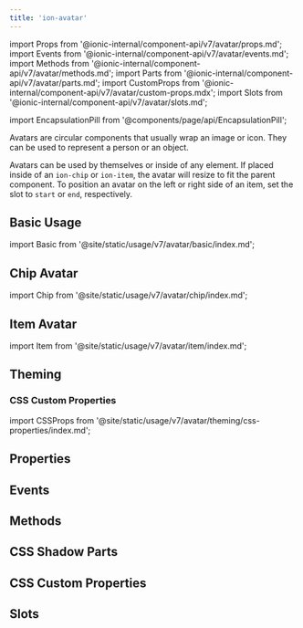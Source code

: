 ```yaml
---
title: 'ion-avatar'
---
```


import Props from '@ionic-internal/component-api/v7/avatar/props.md';
import Events from '@ionic-internal/component-api/v7/avatar/events.md';
import Methods from '@ionic-internal/component-api/v7/avatar/methods.md';
import Parts from '@ionic-internal/component-api/v7/avatar/parts.md';
import CustomProps from '@ionic-internal/component-api/v7/avatar/custom-props.mdx';
import Slots from '@ionic-internal/component-api/v7/avatar/slots.md';

<head>
  <title>ion-avatar: Circular Application Avatar Icon Component</title>
  <meta
    name="description"
    content="Ion-avatars are circular application components that wrap an image or icon. They can represent a person or an object, by themselves or inside of any element."
  />
</head>

import EncapsulationPill from '@components/page/api/EncapsulationPill';

<EncapsulationPill type="shadow" />

Avatars are circular components that usually wrap an image or icon. They can be used to represent a person or an object.

Avatars can be used by themselves or inside of any element. If placed inside of an `ion-chip` or `ion-item`, the avatar will resize to fit the parent component. To position an avatar on the left or right side of an item, set the slot to `start` or `end`, respectively.

## Basic Usage

import Basic from '@site/static/usage/v7/avatar/basic/index.md';

<Basic />

## Chip Avatar

import Chip from '@site/static/usage/v7/avatar/chip/index.md';

<Chip />

## Item Avatar

import Item from '@site/static/usage/v7/avatar/item/index.md';

<Item />

## Theming

### CSS Custom Properties

import CSSProps from '@site/static/usage/v7/avatar/theming/css-properties/index.md';

<CSSProps />

## Properties

<Props />

## Events

<Events />

## Methods

<Methods />

## CSS Shadow Parts

<Parts />

## CSS Custom Properties

<CustomProps />

## Slots

<Slots />
